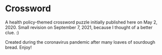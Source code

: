 # Crossword

A health policy-themed crossword puzzle initially published here on May 2, 2020. Small revision on September 7, 2021, because I thought of a better clue. :) 

Created during the coronavirus pandemic after many loaves of sourdough bread. Enjoy!
